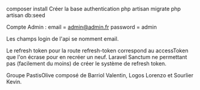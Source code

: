 composer install
Créer la base authentication
php artisan migrate
php artisan db:seed

Compte Admin :
email = admin@admin.fr
password = admin

Les champs login de l'api se nomment email.

Le refresh token pour la route refresh-token correspond au accessToken que l'on écrase pour en recréer un neuf.
Laravel Sanctum ne permettant pas (facilement du moins) de créer le système de refresh token.

Groupe PastisOlive composé de Barriol Valentin, Logos Lorenzo et Sourlier Kevin.